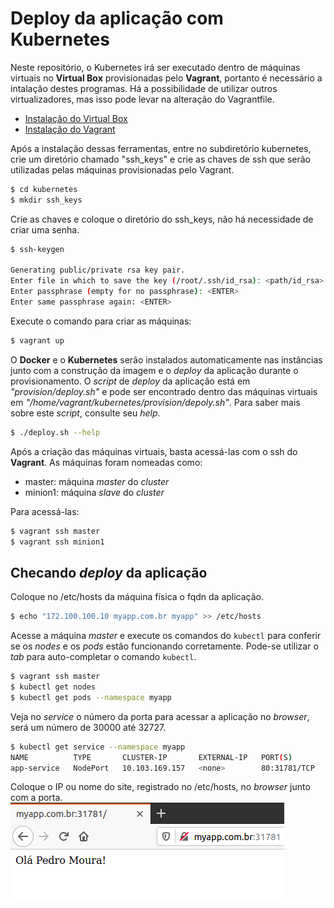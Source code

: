 # Deploy da aplicação com Kubernetes
Neste repositório, o Kubernetes irá ser executado dentro de máquinas virtuais no **Virtual Box** provisionadas pelo **Vagrant**, portanto é necessário a intalação destes programas.
Há a possibilidade de utilizar outros virtualizadores, mas isso pode levar na alteração do Vagrantfile.

- [Instalação do Virtual Box](https://www.virtualbox.org/wiki/Downloads)
- [Instalação do Vagrant](https://www.vagrantup.com/intro/getting-started/install.html)

Após a instalação dessas ferramentas, entre no subdiretório kubernetes, crie um diretório chamado "ssh_keys" e crie as chaves de ssh que serão utilizadas pelas máquinas provisionadas pelo Vagrant.
```bash
$ cd kubernetes
$ mkdir ssh_keys
```

Crie as chaves e coloque o diretório do ssh_keys, não há necessidade de criar uma senha.
```bash
$ ssh-keygen

Generating public/private rsa key pair.
Enter file in which to save the key (/root/.ssh/id_rsa): <path/id_rsa>
Enter passphrase (empty for no passphrase): <ENTER>
Enter same passphrase again: <ENTER>
```

Execute o comando para criar as máquinas:
```bash
$ vagrant up
```

O **Docker** e o **Kubernetes** serão instalados automaticamente nas instâncias junto com a construção da imagem e o _deploy_ da aplicação durante o provisionamento. O _script_ de _deploy_ da aplicação está em _"provision/deploy.sh"_ e pode ser encontrado dentro das máquinas virtuais em _"/home/vagrant/kubernetes/provision/depoly.sh"_. Para saber mais sobre este _script_, consulte seu _help_.
```bash
$ ./deploy.sh --help
```

Após a criação das máquinas virtuais, basta acessá-las com o ssh do **Vagrant**. As máquinas foram nomeadas como:

- master: máquina _master_ do _cluster_
- minion1: máquina _slave_ do _cluster_

Para acessá-las:
```bash
$ vagrant ssh master
$ vagrant ssh minion1
```

## Checando _deploy_ da aplicação
Coloque no /etc/hosts da máquina física o fqdn da aplicação.
```bash
$ echo "172.100.100.10 myapp.com.br myapp" >> /etc/hosts
```

Acesse a máquina _master_ e execute os comandos do ```kubectl``` para conferir se os _nodes_ e os _pods_ estão funcionando corretamente. Pode-se utilizar o _tab_ para auto-completar o comando ```kubectl```.
```bash
$ vagrant ssh master
$ kubectl get nodes
$ kubectl get pods --namespace myapp
```

Veja no _service_ o número da porta para acessar a aplicação no _browser_, será um número de 30000 até 32727.
```bash
$ kubectl get service --namespace myapp
NAME          TYPE       CLUSTER-IP       EXTERNAL-IP   PORT(S)        AGE
app-service   NodePort   10.103.169.157   <none>        80:31781/TCP   4h23m
```

Coloque o IP ou nome do site, registrado no /etc/hosts, no _browser_ junto com a porta.
![VM vs Container](images/screenshot_browser.png)
